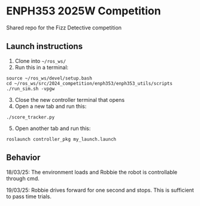 # ENPH353 2025W Competition

Shared repo for the Fizz Detective competition

## Launch instructions

1. Clone into `~/ros_ws/`
2. Run this in a terminal:
```
source ~/ros_ws/devel/setup.bash
cd ~/ros_ws/src/2024_competition/enph353/enph353_utils/scripts
./run_sim.sh -vpgw
```
3. Close the new controller terminal that opens
4. Open a new tab and run this:
```
./score_tracker.py
```
5. Open another tab and run this:
```
roslaunch controller_pkg my_launch.launch 
```

## Behavior

18/03/25: The environment loads and Robbie the robot is controllable through cmd.

19/03/25: Robbie drives forward for one second and stops. This is sufficient to pass time trials.